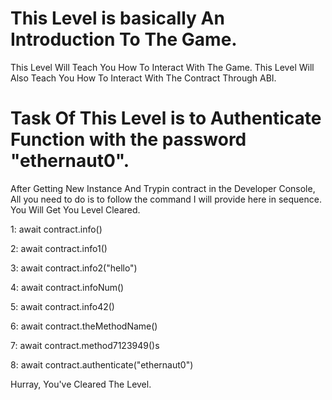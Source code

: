 # This Level is basically An Introduction To The Game.


This Level Will Teach You How To Interact With The Game.
This Level Will Also Teach You How To Interact With The Contract Through ABI.

# Task Of This Level is to Authenticate Function with the password "ethernaut0".

After Getting New Instance And Trypin contract in the Developer Console, All you need to do is to follow the command I will provide here in sequence. You Will Get You Level Cleared.

1: await contract.info()

2: await contract.info1()

3: await contract.info2("hello")

4: await contract.infoNum()

5: await contract.info42()

6: await contract.theMethodName()

7: await contract.method7123949()s

8: await contract.authenticate("ethernaut0")

Hurray, You've Cleared The Level.
